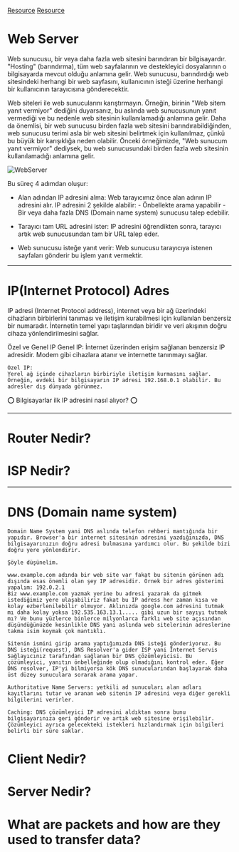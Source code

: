 [Resource](https://www.theodinproject.com/lessons/foundations-how-does-the-web-work)
[Resource](https://developer.mozilla.org/en-US/docs/Learn/Common_questions/Web_mechanics/Pages_sites_servers_and_search_engines)


# Web Server

Web sunucusu, bir veya daha fazla web sitesini barındıran bir bilgisayardır. "Hosting" (barındırma), tüm web sayfalarının ve destekleyici dosyalarının o bilgisayarda mevcut olduğu anlamına gelir. Web sunucusu, barındırdığı web sitesindeki herhangi bir web sayfasını, kullanıcının isteği üzerine herhangi bir kullanıcının tarayıcısına gönderecektir.

Web siteleri ile web sunucularını karıştırmayın. Örneğin, birinin "Web sitem yanıt vermiyor" dediğini duyarsanız, bu aslında web sunucusunun yanıt vermediği ve bu nedenle web sitesinin kullanılamadığı anlamına gelir. Daha da önemlisi, bir web sunucusu birden fazla web sitesini barındırabildiğinden, web sunucusu terimi asla bir web sitesini belirtmek için kullanılmaz, çünkü bu büyük bir karışıklığa neden olabilir. Önceki örneğimizde, "Web sunucum yanıt vermiyor" dediysek, bu web sunucusundaki birden fazla web sitesinin kullanılamadığı anlamına gelir.


![WebServer](https://media.geeksforgeeks.org/wp-content/uploads/Web_Servers_work_1.png)


Bu süreç 4 adımdan oluşur:

- Alan adından IP adresini alma:
    Web tarayıcımız önce alan adının IP adresini alır. IP adresini 2 şekilde alabilir:
        - Önbellekte arama yapabilir
        - Bir veya daha fazla DNS (Domain name system) sunucusu talep edebilir.

- Tarayıcı tam URL adresini ister:
    IP adresini öğrendikten sonra, tarayıcı artık web sunucusundan tam bir URL talep eder.

- Web sunucusu isteğe yanıt verir:
    Web sunucusu tarayıcıya istenen sayfaları gönderir bu işlem yanıt vermektir. 

---

# IP(Internet Protocol) Adres

IP adresi (Internet Protocol address), internet veya bir ağ üzerindeki cihazların birbirlerini tanıması ve iletişim kurabilmesi için kullanılan benzersiz bir numaradır. İnternetin temel yapı taşlarından biridir ve veri akışının doğru cihaza yönlendirilmesini sağlar.

Özel ve Genel IP
    Genel IP:
    İnternet üzerinden erişim sağlanan benzersiz IP adresidir. Modem gibi cihazlara atanır ve internette tanınmayı sağlar.

    Özel IP:
    Yerel ağ içinde cihazların birbiriyle iletişim kurmasını sağlar. Örneğin, evdeki bir bilgisayarın IP adresi 192.168.0.1 olabilir. Bu adresler dış dünyada görünmez.



⭕ Bilgisayarlar ilk IP adresini nasıl alıyor? ⭕


---


# Router Nedir?
# ISP Nedir?


--- 

# DNS (Domain name system)

    Domain Name System yani DNS aslında telefon rehberi mantığında bir yapıdır. Browser'a bir internet sitesinin adresini yazdığınızda, DNS bilgisayarınızın doğru adresi bulmasına yardımcı olur. Bu şekilde bizi doğru yere yönlendirir.

    Şöyle düşünelim.

    www.example.com adında bir web site var fakat bu sitenin görünen adı dışında esas önemli olan şey IP adresidir. Örnek bir adres gösterimi yapalım: 192.0.2.1 
    Biz www.example.com yazmak yerine bu adresi yazarak da gitmek istediğimiz yere ulaşabiliriz fakat bu IP adress her zaman kısa ve kolay ezberlenilebilir olmuyor. Aklınızda google.com adresini tutmak mı daha kolay yoksa 192.535.163.13.1..... gibi uzun bir sayıyı tutmak mı? Ve bunu yüzlerce binlerce milyonlarca farklı web site açısından düşündüğünüzde kesinlikle DNS yani aslında web sitelerinin adreslerine takma isim koymak çok mantıklı.

    Sitenin ismini girip arama yaptığımızda DNS isteği gönderiyoruz. Bu DNS isteği(request), DNS Resolver'a gider ISP yani İnternet Servis Sağlayıcınız tarafından sağlanan bir DNS çözümleyicisi. Bu çözümleyici, yanıtın önbelleğinde olup olmadığını kontrol eder. Eğer DNS resolver, IP'yi bilmiyorsa kök DNS sunucularından başlayarak daha üst düzey sunuculara sorarak arama yapar.

    Authoritative Name Servers: yetkili ad sunucuları alan adları kayıtlarını tutar ve aranan web sitenin IP adresini veya diğer gerekli bilgilerini verirler.

    Caching: DNS çözümleyici IP adresini aldıktan sonra bunu bilgisayarınıza geri gönderir ve artık web sitesine erişilebilir. Çözümleyici ayrıca gelecekteki istekleri hızlandırmak için bilgileri belirli bir süre saklar.



# Client Nedir?
# Server Nedir?
# What are packets and how are they used to transfer data?
